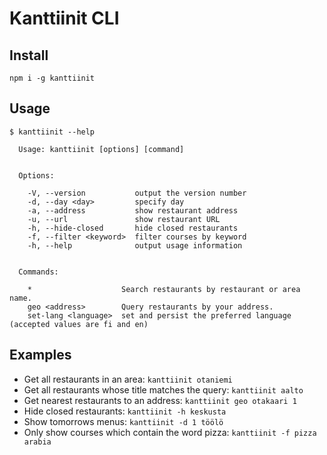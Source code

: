# Kanttiinit CLI

## Install
`npm i -g kanttiinit`

## Usage
```
$ kanttiinit --help

  Usage: kanttiinit [options] [command]


  Options:

    -V, --version           output the version number
    -d, --day <day>         specify day
    -a, --address           show restaurant address
    -u, --url               show restaurant URL
    -h, --hide-closed       hide closed restaurants
    -f, --filter <keyword>  filter courses by keyword
    -h, --help              output usage information


  Commands:

    *                    Search restaurants by restaurant or area name.
    geo <address>        Query restaurants by your address.
    set-lang <language>  set and persist the preferred language (accepted values are fi and en)
```

## Examples
* Get all restaurants in an area: `kanttiinit otaniemi`
* Get all restaurants whose title matches the query: `kanttiinit aalto`
* Get nearest restaurants to an address: `kanttiinit geo otakaari 1`
* Hide closed restaurants: `kanttiinit -h keskusta`
* Show tomorrows menus: `kanttiinit -d 1 töölö`
* Only show courses which contain the word pizza: `kanttiinit -f pizza arabia`